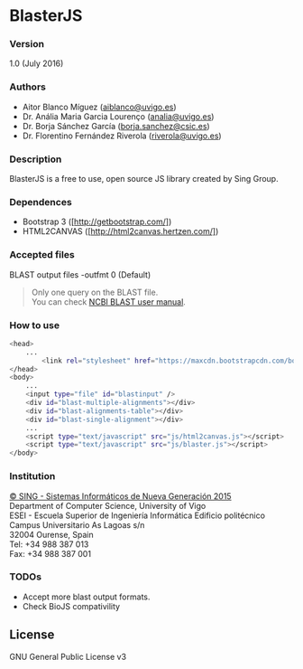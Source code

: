 BlasterJS
=====

### Version
1.0 (July 2016)

### Authors
* Aitor Blanco Míguez (aiblanco@uvigo.es)
* Dr. Anália Maria Garcia Lourenço (analia@uvigo.es)
* Dr. Borja Sánchez García (borja.sanchez@csic.es)
* Dr. Florentino Fernández Riverola (riverola@uvigo.es)

### Description 
BlasterJS is a free to use, open source JS library created by Sing Group.

### Dependences
* Bootstrap 3 ([http://getbootstrap.com/])
* HTML2CANVAS ([http://html2canvas.hertzen.com/])


### Accepted files
BLAST output files -outfmt 0 (Default) 
> Only one query on the BLAST file.   
> You can check [NCBI BLAST user manual].

### How to use
```sh
<head>
    ...
        <link rel="stylesheet" href="https://maxcdn.bootstrapcdn.com/bootstrap/3.3.6/css/bootstrap.min.css" integrity="sha384-1q8mTJOASx8j1Au+a5WDVnPi2lkFfwwEAa8hDDdjZlpLegxhjVME1fgjWPGmkzs7" crossorigin="anonymous" />
</head>
<body>
    ...
    <input type="file" id="blastinput" />
    <div id="blast-multiple-alignments"></div>
    <div id="blast-alignments-table"></div>
    <div id="blast-single-alignment"></div>
    ...
    <script type="text/javascript" src="js/html2canvas.js"></script>
    <script type="text/javascript" src="js/blaster.js"></script>
</body>
```

### Institution
[© SING - Sistemas Informáticos de Nueva Generación 2015]    
Department of Computer Science, University of Vigo    
ESEI - Escuela Superior de Ingeniería Informática Edificio politécnico    
Campus Universitario As Lagoas s/n    
32004 Ourense, Spain    
Tel: +34 988 387 013    
Fax: +34 988 387 001

### TODOs

- Accept more blast output formats.
- Check BioJS compativility

License
----

GNU General Public License v3


   [http://getbootstrap.com/]: <http://getbootstrap.com/>
   [https://html2canvas.hertzen.com/]: <https://html2canvas.hertzen.com/>
   [© SING - Sistemas Informáticos de Nueva Generación 2015]: <http://sing.ei.uvigo.es/>
   [NCBI BLAST user manual]: <http://www.ncbi.nlm.nih.gov/books/NBK279675/>
